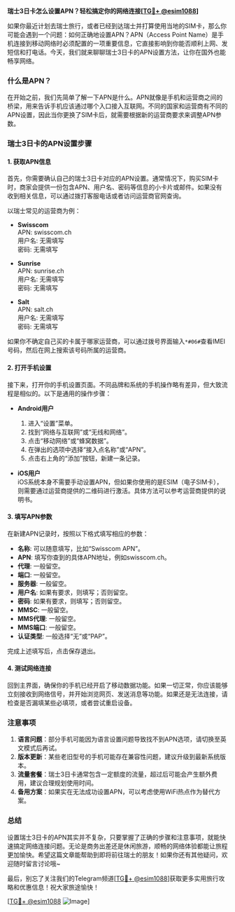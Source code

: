 **瑞士3日卡怎么设置APN？轻松搞定你的网络连接[[TG💪+ @esim1088](https://t.me/s/esim1088)]**

如果你最近计划去瑞士旅行，或者已经到达瑞士并打算使用当地的SIM卡，那么你可能会遇到一个问题：如何正确地设置APN？APN（Access Point Name）是手机连接到移动网络时必须配置的一项重要信息，它直接影响到你能否顺利上网、发短信和打电话。今天，我们就来聊聊瑞士3日卡的APN设置方法，让你在国外也能畅享网络。

### 什么是APN？

在开始之前，我们先简单了解一下APN是什么。APN就像是手机和运营商之间的桥梁，用来告诉手机应该通过哪个入口接入互联网。不同的国家和运营商有不同的APN设置，因此当你更换了SIM卡后，就需要根据新的运营商要求来调整APN参数。

### 瑞士3日卡的APN设置步骤

#### 1. 获取APN信息

首先，你需要确认自己的瑞士3日卡对应的APN设置。通常情况下，购买SIM卡时，商家会提供一份包含APN、用户名、密码等信息的小卡片或邮件。如果没有收到相关信息，可以通过拨打客服电话或者访问运营商官网查询。

以瑞士常见的运营商为例：
- **Swisscom**  
  APN: swisscom.ch  
  用户名: 无需填写  
  密码: 无需填写  

- **Sunrise**  
  APN: sunrise.ch  
  用户名: 无需填写  
  密码: 无需填写  

- **Salt**  
  APN: salt.ch  
  用户名: 无需填写  
  密码: 无需填写  

如果你不确定自己买的卡属于哪家运营商，可以通过拨号界面输入`*#06#`查看IMEI号码，然后在网上搜索该号码所属的运营商。

#### 2. 打开手机设置

接下来，打开你的手机设置页面。不同品牌和系统的手机操作略有差异，但大致流程是相似的。以下是通用的操作步骤：

- **Android用户**  
  1. 进入“设置”菜单。  
  2. 找到“网络与互联网”或“无线和网络”。  
  3. 点击“移动网络”或“蜂窝数据”。  
  4. 在弹出的选项中选择“接入点名称”或“APN”。  
  5. 点击右上角的“添加”按钮，新建一条记录。  

- **iOS用户**  
  iOS系统本身不需要手动设置APN，但如果你使用的是ESIM（电子SIM卡），则需要通过运营商提供的二维码进行激活。具体方法可以参考运营商提供的说明书。

#### 3. 填写APN参数

在新建APN记录时，按照以下格式填写相应的参数：

- **名称**: 可以随意填写，比如“Swisscom APN”。  
- **APN**: 填写你查到的具体APN地址，例如swisscom.ch。  
- **代理**: 一般留空。  
- **端口**: 一般留空。  
- **服务器**: 一般留空。  
- **用户名**: 如果有要求，则填写；否则留空。  
- **密码**: 如果有要求，则填写；否则留空。  
- **MMSC**: 一般留空。  
- **MMS代理**: 一般留空。  
- **MMS端口**: 一般留空。  
- **认证类型**: 一般选择“无”或“PAP”。  

完成上述填写后，点击保存退出。

#### 4. 测试网络连接

回到主界面，确保你的手机已经开启了移动数据功能。如果一切正常，你应该能够立刻接收到网络信号，并开始浏览网页、发送消息等功能。如果还是无法连接，请检查是否漏填某些必填项，或者尝试重启设备。

### 注意事项

1. **语言问题**：部分手机可能因为语言设置问题导致找不到APN选项，请切换至英文模式后再试。
2. **版本更新**：某些老旧型号的手机可能存在兼容性问题，建议升级到最新系统版本。
3. **流量套餐**：瑞士3日卡通常包含一定额度的流量，超过后可能会产生额外费用，建议合理规划使用时间。
4. **备用方案**：如果实在无法成功设置APN，可以考虑使用WiFi热点作为替代方案。

### 总结

设置瑞士3日卡的APN其实并不复杂，只要掌握了正确的步骤和注意事项，就能快速搞定网络连接问题。无论是商务出差还是休闲旅游，顺畅的网络体验都能让旅程更加愉快。希望这篇文章能帮助到即将前往瑞士的朋友！如果你还有其他疑问，欢迎随时留言讨论哦~

最后，别忘了关注我们的Telegram频道[[TG💪+ @esim1088](https://t.me/s/esim1088)]获取更多实用旅行攻略和优惠信息！祝大家旅途愉快！

[[TG💪+ @esim1088](https://t.me/s/esim1088) ![Image](https://i.postimg.cc/4NQfJmqS/Snipaste-2025-05-13-00-14-12.png)]
